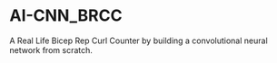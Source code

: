 # AI-CNN_BRCC
A Real Life Bicep Rep Curl Counter by building a convolutional neural network from scratch. 
